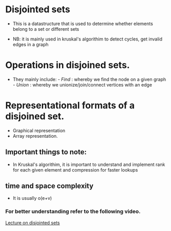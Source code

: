 # Disjointed sets
- This is a datastructure that is used to determine whether elements belong to a set or different sets

- NB: it is mainly used in kruskal's algorithim to detect cycles, get invalid edges in a graph

# Operations in disjoined sets.
- They mainly include:
                        - *Find* : whereby we find the node on a given graph
                        - *Union* : whereby we unionize/join/connect vertices with an edge

# Representational formats of a disjoined set.
- Graphical representation
- Array representation.

## Important things to note:
- In Kruskal's algorithim, it is important to understand and implement rank for each given element and compression for faster lookups

## time and space complexity
- It is usually o(e+v)

### For better understanding refer to the following video.
[Lecture on disjointed sets](https://www.youtube.com/watch?v=wU6udHRIkcc)
